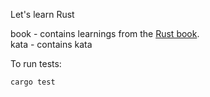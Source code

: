 Let's learn Rust

book - contains learnings from the [Rust book](https://doc.rust-lang.org/book/title-page.html).\
kata - contains kata

To run tests:

``` bash
cargo test
```